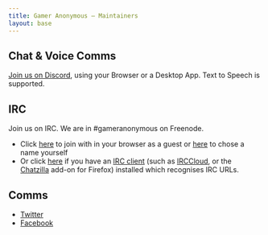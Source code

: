 ```yaml
---
title: Gamer Anonymous – Maintainers
layout: base
---
```


## Chat & Voice Comms

[Join us on Discord](https://discord.gg/0ZRSkZXe0Rc35AJN), using your Browser or a Desktop App. Text to Speech is supported.

## IRC

Join us on IRC. We are in #gameranonymous on Freenode.
- Click [here](https://webchat.freenode.net/?nick=guest&channels=#gameranonymous) to join with in your browser as a guest or [here](https://webchat.freenode.net/?channels=#gameranonymous) to chose a name yourself
- Or click [here](irc://irc.freenode.net/%23gameranonymous) if you have an [IRC client](https://en.wikipedia.org/wiki/List_of_IRC_clients) (such as [IRCCloud](http://irccloud.com), or the [Chatzilla](https://addons.mozilla.org/en-US/firefox/addon/chatzilla/?src=external-cz-homepage-js) add-on for Firefox) installed which recognises IRC URLs.

## Comms

- [Twitter](http://twitter.com/whyGamerHQ)
- [Facebook](https://www.facebook.com/WhyGamerHQ)
